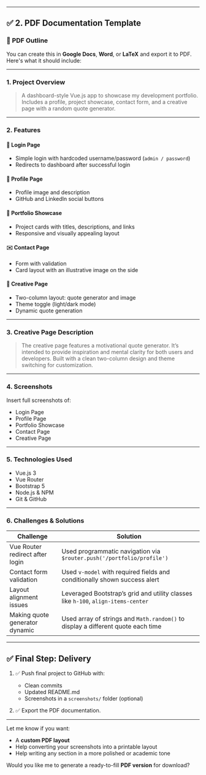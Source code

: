 
---

## ✅ 2. PDF Documentation Template

### 📄 PDF Outline

You can create this in **Google Docs**, **Word**, or **LaTeX** and export it to PDF. Here's what it should include:

---

### **1. Project Overview**
> A dashboard-style Vue.js app to showcase my development portfolio. Includes a profile, project showcase, contact form, and a creative page with a random quote generator.

---

### **2. Features**

#### 🔐 Login Page
- Simple login with hardcoded username/password (`admin / password`)
- Redirects to dashboard after successful login

#### 👤 Profile Page
- Profile image and description
- GitHub and LinkedIn social buttons

#### 💼 Portfolio Showcase
- Project cards with titles, descriptions, and links
- Responsive and visually appealing layout

#### ✉️ Contact Page
- Form with validation
- Card layout with an illustrative image on the side

#### 🎨 Creative Page
- Two-column layout: quote generator and image
- Theme toggle (light/dark mode)
- Dynamic quote generation

---

### **3. Creative Page Description**
> The creative page features a motivational quote generator. It’s intended to provide inspiration and mental clarity for both users and developers. Built with a clean two-column design and theme switching for customization.

---

### **4. Screenshots**

Insert full screenshots of:

- Login Page  
- Profile Page  
- Portfolio Showcase  
- Contact Page  
- Creative Page  

---

### **5. Technologies Used**
- Vue.js 3  
- Vue Router  
- Bootstrap 5  
- Node.js & NPM  
- Git & GitHub  

---

### **6. Challenges & Solutions**

| Challenge                          | Solution                                                                 |
|-----------------------------------|--------------------------------------------------------------------------|
| Vue Router redirect after login   | Used programmatic navigation via `$router.push('/portfolio/profile')`   |
| Contact form validation           | Used `v-model` with required fields and conditionally shown success alert |
| Layout alignment issues           | Leveraged Bootstrap’s grid and utility classes like `h-100`, `align-items-center` |
| Making quote generator dynamic    | Used array of strings and `Math.random()` to display a different quote each time |

---

## ✅ Final Step: Delivery

1. ✅ Push final project to GitHub with:
   - Clean commits
   - Updated README.md
   - Screenshots in a `screenshots/` folder (optional)

2. ✅ Export the PDF documentation.

---

Let me know if you want:
- A **custom PDF layout**
- Help converting your screenshots into a printable layout
- Help writing any section in a more polished or academic tone

Would you like me to generate a ready-to-fill **PDF version** for download?
